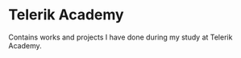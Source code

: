 Telerik Academy
======================
Contains works and projects I have done during my study at Telerik Academy.